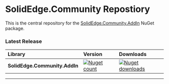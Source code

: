 SolidEdge.Community Repostiory
================
This is the central repository for the [SolidEdge.Community.AddIn](https://www.nuget.org/packages/SolidEdge.Community.AddIn) NuGet package.

### Latest Release
|Library           |Version           |Downloads         |
|:-----------------|:-----------------|:-----------------|
|**SolidEdge.Community.AddIn**|[![Nuget count](http://img.shields.io/nuget/v/SolidEdge.Community.AddIn.svg)](https://www.nuget.org/packages/SolidEdge.Community.AddIn/)|[![Nuget downloads](http://img.shields.io/nuget/dt/SolidEdge.Community.AddIn.svg)](https://www.nuget.org/packages/SolidEdge.Community.AddIn/)|

---
